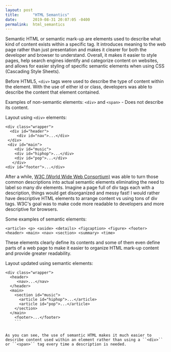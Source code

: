 ```yaml
---
layout: post
title:      "HTML Semantics"
date:       2019-08-31 20:07:05 -0400
permalink:  html_semantics
---
```




Semantic HTML or semantic mark-up are elements used to describe what kind of content exists within a specific tag. It introduces meaning to the web page rather than just presentation and makes it clearer for both the developer and browser to understand.  Overall, it makes it easier to style pages, help search engines identify and categorize content on websites, and allows for easier styling of specific semantic elements when using CSS (Cascading Style Sheets).

 
Before HTML5, ```<div>``` tags were used to describe the type of content within the element. With the use of either id or class, developers was able to describe the content that element contained. 

Examples of non-semantic elements: ```<div>``` and ```<span>``` - Does not describe its content.

Layout using  ```<div>``` elements:
```
<div class="wrapper">
  <div id="header">
     <div id="nav">...</div>
 </div>
 <div id="main">
    <div id="music">
    <div id="hiphop">...</div>
    <div id="pop">...</div>
   </div>
<div id="footer">...</div>
```

After a while, [W3C (World Wide Web Consortium)](http://www.w3schools.com/) was able to turn those common descriptions into actual semantic elements eliminating the need to label so many div elements. Imagine a page full of div tags each with a description, things would get disorganized and messy fast! I would rather have descriptive HTML elements to arrange content vs using tons of div tags. W3C's goal was to make code more readable to developers and more descriptive for browsers.

Some examples of semantic elements:  

`<article> <p> <aside> <details> <figcaption> <figure> <footer> <header> <main> <nav> <section> <summary> <time>`

These elements clearly define its contents and some of them even define parts of a web page to make it easier to organize HTML mark-up content and provide greater readability.

Layout updated using semantic elements:
```
<div class="wrapper">
  <header>
     <nav>...</nav>
  </header>
  <main>
    <section id="music">
      <article id="hiphop">...</article>
      <article id="pop">...</article>
    </section>
  </main>
	<footer>...</footer>
	```


As you can see, the use of semantic HTML makes it much easier to describe content used within an element rather than using a ``<div>`` or ``<span>`` tag every time a description is needed. 

